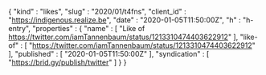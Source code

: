 {
  "kind" : "likes",
  "slug" : "2020/01/t4fns",
  "client_id" : "https://indigenous.realize.be",
  "date" : "2020-01-05T11:50:00Z",
  "h" : "h-entry",
  "properties" : {
    "name" : [ "Like of https://twitter.com/iamTannenbaum/status/1213310474403622912" ],
    "like-of" : [ "https://twitter.com/iamTannenbaum/status/1213310474403622912" ],
    "published" : [ "2020-01-05T11:50:00Z" ],
    "syndication" : [ "https://brid.gy/publish/twitter" ]
  }
}
